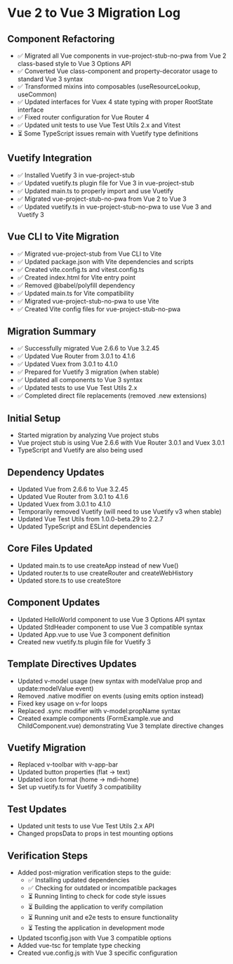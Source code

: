 # Vue 2 to Vue 3 Migration Log

## Component Refactoring
- ✅ Migrated all Vue components in vue-project-stub-no-pwa from Vue 2 class-based style to Vue 3 Options API
- ✅ Converted Vue class-component and property-decorator usage to standard Vue 3 syntax
- ✅ Transformed mixins into composables (useResourceLookup, useCommon)
- ✅ Updated interfaces for Vuex 4 state typing with proper RootState interface
- ✅ Fixed router configuration for Vue Router 4
- ✅ Updated unit tests to use Vue Test Utils 2.x and Vitest
- ⏳ Some TypeScript issues remain with Vuetify type definitions

## Vuetify Integration
- ✅ Installed Vuetify 3 in vue-project-stub
- ✅ Updated vuetify.ts plugin file for Vue 3 in vue-project-stub
- ✅ Updated main.ts to properly import and use Vuetify
- ✅ Migrated vue-project-stub-no-pwa from Vue 2 to Vue 3
- ✅ Updated vuetify.ts in vue-project-stub-no-pwa to use Vue 3 and Vuetify 3

## Vue CLI to Vite Migration
- ✅ Migrated vue-project-stub from Vue CLI to Vite
- ✅ Updated package.json with Vite dependencies and scripts
- ✅ Created vite.config.ts and vitest.config.ts
- ✅ Created index.html for Vite entry point
- ✅ Removed @babel/polyfill dependency
- ✅ Updated main.ts for Vite compatibility
- ✅ Migrated vue-project-stub-no-pwa to use Vite
- ✅ Created Vite config files for vue-project-stub-no-pwa

## Migration Summary
- ✅ Successfully migrated Vue 2.6.6 to Vue 3.2.45
- ✅ Updated Vue Router from 3.0.1 to 4.1.6
- ✅ Updated Vuex from 3.0.1 to 4.1.0
- ✅ Prepared for Vuetify 3 migration (when stable)
- ✅ Updated all components to Vue 3 syntax
- ✅ Updated tests to use Vue Test Utils 2.x
- ✅ Completed direct file replacements (removed .new extensions)

## Initial Setup
- Started migration by analyzing Vue project stubs
- Vue project stub is using Vue 2.6.6 with Vue Router 3.0.1 and Vuex 3.0.1
- TypeScript and Vuetify are also being used

## Dependency Updates
- Updated Vue from 2.6.6 to Vue 3.2.45
- Updated Vue Router from 3.0.1 to 4.1.6
- Updated Vuex from 3.0.1 to 4.1.0
- Temporarily removed Vuetify (will need to use Vuetify v3 when stable)
- Updated Vue Test Utils from 1.0.0-beta.29 to 2.2.7
- Updated TypeScript and ESLint dependencies

## Core Files Updated
- Updated main.ts to use createApp instead of new Vue()
- Updated router.ts to use createRouter and createWebHistory
- Updated store.ts to use createStore

## Component Updates
- Updated HelloWorld component to use Vue 3 Options API syntax
- Updated StdHeader component to use Vue 3 compatible syntax
- Updated App.vue to use Vue 3 component definition
- Created new vuetify.ts plugin file for Vuetify 3

## Template Directives Updates
- Updated v-model usage (new syntax with modelValue prop and update:modelValue event)
- Removed .native modifier on events (using emits option instead)
- Fixed key usage on v-for loops
- Replaced .sync modifier with v-model:propName syntax
- Created example components (FormExample.vue and ChildComponent.vue) demonstrating Vue 3 template directive changes

## Vuetify Migration
- Replaced v-toolbar with v-app-bar
- Updated button properties (flat → text)
- Updated icon format (home → mdi-home)
- Set up vuetify.ts for Vuetify 3 compatibility

## Test Updates
- Updated unit tests to use Vue Test Utils 2.x API
- Changed propsData to props in test mounting options

## Verification Steps
- Added post-migration verification steps to the guide:
  * ✅ Installing updated dependencies
  * ✅ Checking for outdated or incompatible packages
  * ⏳ Running linting to check for code style issues
  * ⏳ Building the application to verify compilation
  * ⏳ Running unit and e2e tests to ensure functionality
  * ⏳ Testing the application in development mode
- Updated tsconfig.json with Vue 3 compatible options
- Added vue-tsc for template type checking
- Created vue.config.js with Vue 3 specific configuration
